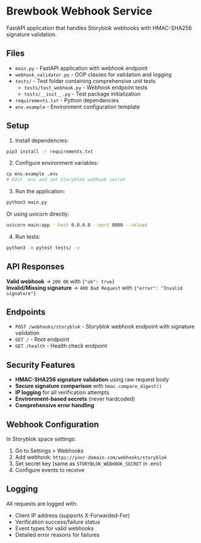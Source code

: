 # Brewbook Webhook Service

FastAPI application that handles Storyblok webhooks with HMAC-SHA256 signature validation.

## Files

- `main.py` - FastAPI application with webhook endpoint
- `webhook_validator.py` - OOP classes for validation and logging
- `tests/` - Test folder containing comprehensive unit tests
  - `tests/test_webhook.py` - Webhook endpoint tests
  - `tests/__init__.py` - Test package initialization
- `requirements.txt` - Python dependencies
- `env.example` - Environment configuration template

## Setup

1. Install dependencies:
```bash
pip3 install -r requirements.txt
```

2. Configure environment variables:
```bash
cp env.example .env
# Edit .env and set Storyblok webhook secret
```

3. Run the application:
```bash
python3 main.py
```

Or using uvicorn directly:
```bash
uvicorn main:app --host 0.0.0.0 --port 8000 --reload
```

4. Run tests:
```bash
python3 -m pytest tests/ -v
```

## API Responses

**Valid webhook** → `200 OK` with `{"ok": true}`  
**Invalid/Missing signature** → `400 Bad Request` with `{"error": "Invalid signature"}`

## Endpoints

- `POST /webhooks/storyblok` - Storyblok webhook endpoint with signature validation
- `GET /` - Root endpoint  
- `GET /health` - Health check endpoint

## Security Features

- **HMAC-SHA256 signature validation** using raw request body
- **Secure signature comparison** with `hmac.compare_digest()` 
- **IP logging** for all verification attempts
- **Environment-based secrets** (never hardcoded)
- **Comprehensive error handling**

## Webhook Configuration

In Storyblok space settings:
1. Go to Settings > Webhooks
2. Add webhook: `https://your-domain.com/webhooks/storyblok`
3. Set secret key (same as `STORYBLOK_WEBHOOK_SECRET` in .env)
4. Configure events to receive

## Logging

All requests are logged with:
- Client IP address (supports X-Forwarded-For)
- Verification success/failure status
- Event types for valid webhooks
- Detailed error reasons for failures
